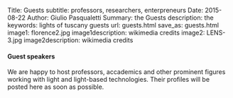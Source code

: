 Title: Guests
subtitle: professors, researchers, enterpreneurs
Date: 2015-08-22
Author: Giulio Pasqualetti
Summary: the Guests 
description: the 
keywords: lights of tuscany guests
url: guests.html
save_as: guests.html
image1: florence2.jpg
image1description: wikimedia credits
image2: LENS-3.jpg
image2description: wikimedia credits

<div class="section">
  <div class="row">
    <div class="col s12">
      <h4>Guest speakers</h4>
      <p class="align-left">We are happy to host professors, accademics and other prominent figures working with light and light-based technologies. Their profiles will be posted here as soon as possible.</p>
    </div>
  </div>
</div>
<!--   <div class="row"> -->
<!--     <div id="giubellino" class="card medium col s12 m6"> -->
<!--       <div class="card-image waves-effect waves-block waves-light"> -->
<!--         <img class="activator" alt="Paolo Giubellino" src="{filename}/images/giubellino2.jpg"> -->
<!--       </div> -->
<!--       <div class="card-content"> -->
<!--         <span class="card-title activator grey-text text-darken-4">Paolo Giubellino <i class="mdi-navigation-more-vert right"></i></span> -->
<!-- 	<p>Responsabile dell'esperimento ALICE al Large Hadron Collider del CERN</p> -->
<!--       </div> -->
<!--       <div class="card-reveal"> -->
<!--         <span class="card-title grey-text text-darken-4">Paolo Giubellino <i class="mdi-navigation-close right"></i></span> -->
<!--         <p>Nato a Torino nel Novembre 1960, ottiene la laurea in -->
<!-- 	  fisica presso l’Università di Torino nel 1983. Dopo esperienze di -->
<!-- 	  lavoro negli Stati Uniti e in Svizzera, è rientrato in Italia dove -->
<!-- 	  lavora dalla metà degli anni 80. E’ attualmente dirigente di ricerca -->
<!-- 	  presso la sede di Torino dell’Istituto Nazionale di Fisica Nucleare -->
<!-- 	  (INFN). Da molti anni si occupa di esperimenti di fisica nucleare -->
<!-- 	  delle altre energie, condotti soprattutto al CERN. E’ stato fra i -->
<!-- 	  fondatori dell’esperimento ALICE, nel 1989. Nel marzo 2010 è stato -->
<!-- 	  eletto responsabile dell’esperimento, che conta oltre 1000 fisici di -->
<!-- 	  115 istituti di ricerca di 34 nazioni. </p> -->
	
<!-- 	<p>Si è dedicato allo sviluppo di tecnologie per la rivelazione di -->
<!-- 	  particelle elementari, soprattutto in funzione dei suoi esperimenti in -->
<!-- 	  fisica fondamentale ma anche per applicazioni in medicina. Fa parte, -->
<!-- 	  dal 2000, dell’Instrumentation Panel dell’ICFA, l’organizzazione che -->
<!-- 	  raggruppa a livello mondiale i laboratori di fisica delle Alte -->
<!-- 	  Energie. Ricopre numerose cariche di coordinamento e valutazione della -->
<!-- 	  ricerca in diversi paesi: presiede il comitato che valuta gli -->
<!-- 	  esperimenti presso il GSI in Germania, ed è membro del Comitato -->
<!-- 	  Scientifico dell’IN2P3 in Francia, l’organo del CNRS che raggruppa le -->
<!-- 	  ricerche in fisica nucleare e subnucleare.</p> -->
	
<!-- 	<p>Ha coordinato numerose iniziative di cooperazione internazionale, -->
<!-- 	  specie con i paesi dell’America Latina. Nel 2000 ha ricevuto il titolo -->
<!-- 	  di Dottore in Fisica e Matematica presso il Dubna Academic Council, -->
<!-- 	  Russia. E’ stato insignito nel 2001 del titolo di “Profesor Invitado” -->
<!-- 	  dall’Università di La Havana, Cuba, nel 2002 della Medaglia della -->
<!-- 	  Accademia delle Scienze dell’Ucraina e nel 2010 della Medaglia della -->
<!-- 	  Divisione di Campi e Particelle della Società Messicana di Fisica.</p> -->
	
<!-- 	<p>Nel 2014 è stato il primo italiano a vincere il premio Lize Meitner -->
<!-- 	  per la fisica nucleare.</p> -->
<!--       </div> -->
<!--     </div> -->

<!--    <\!--  <div id="inguscio" class="card medium col s12 m6"> -\-> -->
<!--   <\!--     <div class="card-image waves-effect waves-block waves-light"> -\-> -->
<!--   <\!--       <img class="activator" alt="Massimo Inguscio" src="{filename}/images/inguscio2.jpg"> -\-> -->
<!--   <\!--     </div> -\-> -->
<!--   <\!--     <div class="card-content"> -\-> -->
<!--   <\!--       <span class="card-title activator grey-text text-darken-4">Massimo Inguscio <i class="mdi-navigation-more-vert right"></i></span> -\-> -->
<!--   <\!-- 	<p>presidente dell'Istituto Nazionale di Ricerca Metrologica (INRIM)</p> -\-> -->
<!--   <\!--     </div> -\-> -->
<!--   <\!--     <div class="card-reveal"> -\-> -->
<!--   <\!--       <span class="card-title grey-text text-darken-4">Massimo Inguscio <i class="mdi-navigation-close right"></i></span> -\-> -->
<!--   <\!-- 	<p>Massimo Inguscio, studente della Scuola Normale -\-> -->
<!--   <\!-- 	  Superiore, si laurea in Fisica a Pisa nel 1972. Riceve -\-> -->
<!--   <\!-- 	  quindi il Diploma di Perfezionamento in Fisica (PhD) -\-> -->
<!--   <\!-- 	  presso la Scuola Normale nel 1976. È professore -\-> -->
<!--   <\!-- 	  ordinario di Fisica della Materia dal 1986, prima -\-> -->
<!--   <\!-- 	  presso l’Università Federico II di Napoli e dal 1991 -\-> -->
<!--   <\!-- 	  presso la Facoltà di Scienze MFN dell’Università di -\-> -->
<!--   <\!-- 	  Firenze. </p> -\-> -->

<!--   <\!-- 	<p>Dal dicembre 2012 al 14 gennaio 2014 è stato -\-> -->
<!--   <\!-- 	  Direttore del Dipartimento Scienze Fisiche e -\-> -->
<!--   <\!-- 	  Tecnologie della Materia del CNR. Dal 15 gennaio 2014 -\-> -->
<!--   <\!-- 	  è Presidente dell’Istituto Nazionale di Ricerca -\-> -->
<!--   <\!-- 	  Metrologica (INRIM). </p> -\-> -->

<!--   <\!-- 	<p>Massimo Inguscio è socio dell'Accademia Nazionale dei -\-> -->
<!--   <\!-- 	  Lincei, socio non residente dell’Istituto Lombardo -\-> -->
<!--   <\!-- 	  (Accademia di Scienze e Lettere) di Milano, socio -\-> -->
<!--   <\!-- 	  dell’ Accademia Pontaniana di Napoli, membro della -\-> -->
<!--   <\!-- 	  Academia Europaea, nonché fellow della Optical Society -\-> -->
<!--   <\!-- 	  of America (OSA), della American Physical Society -\-> -->
<!--   <\!-- 	  (APS) e della European Optical Society (EOS). </p> -\-> -->

<!--   <\!-- 	<p>L’attività di ricerca ha carattere prevalentemente -\-> -->
<!--   <\!-- 	  sperimentale, riguarda l’interazione tra luce laser e -\-> -->
<!--   <\!-- 	  materia e ottica quantistica. Grande risonanza hanno -\-> -->
<!--   <\!-- 	  avuto la prima condensazione di Bose-Einstein (BEC) -\-> -->
<!--   <\!-- 	  italiana con atomi di rubidio e l’invenzione, nel -\-> -->
<!--   <\!-- 	  2001, della nuova tecnica di raffreddamento -\-> -->
<!--   <\!-- 	  simpatetico di gas atomici utilizzando miscele di -\-> -->
<!--   <\!-- 	  rubidio e potassio. Il raffreddamento simpatetico apre -\-> -->
<!--   <\!-- 	  scenari sempre più vasti: utilizzando gas di -\-> -->
<!--   <\!-- 	  potassio-39 il gruppo di Massimo Inguscio ha creato -\-> -->
<!--   <\!-- 	  una BEC ideale, in cui si possono manipolare le -\-> -->
<!--   <\!-- 	  collisioni tra gli atomi sino ad azzerarne gli effetti -\-> -->
<!--   <\!-- 	  e la ha subito utilizzata per la prima dimostrazione -\-> -->
<!--   <\!-- 	  sperimentale diretta della “localizzazione di -\-> -->
<!--   <\!-- 	  Anderson”.</p> -\-> -->

<!--   <\!-- 	<p><a href="http://www.inrim.it/gen/doc/curricula/CV_MInguscio.pdf">curriculum completo</a></p> -\-> -->
<!--   <\!--     </div> -\-> -->
<!--   <\!--   </div> -\-> -->
<!--   <\!-- </div> -\-> -->
  
<!--   <div class="row"> -->
<!--     <\!-- <div id="passarino" class="card medium col s12 m6"> -\-> -->
<!--     <\!--   <div class="card-image waves-effect waves-block waves-light"> -\-> -->
<!--     <\!--     <img class="activator" alt="Giampiero Passarino" src="{filename}/images/passarino1.jpg"> -\-> -->
<!--     <\!--   </div> -\-> -->
<!--     <\!--   <div class="card-content"> -\-> -->
<!--     <\!--     <span class="card-title activator grey-text text-darken-4">Giampiero Passarino <i class="mdi-navigation-more-vert right"></i></span> -\-> -->
<!--     <\!--     <p>Professore ordinario di fisica teorica all'Università di Torino e fondatore di Higgs Cross Section Working Group</p> -\-> -->
<!--     <\!--   </div> -\-> -->
<!--     <\!--   <div class="card-reveal"> -\-> -->
<!--     <\!--     <span class="card-title grey-text text-darken-4">Giampiero Passarino <i class="mdi-navigation-close right"></i></span> -\-> -->
<!--     <\!-- 	<p>Laureatosi in Fisica Teorica presso l’Università degli Studi di Torino con -\-> -->
<!--     <\!-- 	  una tesi sulla rinormalizzazione, ha lavorato come ricercatore presso -\-> -->
<!--     <\!-- 	  l’Institute for Theoretical Physics in Utrecht sotto la supervisione di -\-> -->
<!--     <\!-- 	  Martinus Veltman. È stato visiting scientist all’Università del Michigan -\-> -->
<!--     <\!-- 	  e fellow presso SLAC a Stanford.</p> -\-> -->

<!--     <\!-- 	<p>Attualmente è professore ordinario di Fisica Teorica presso l’Università -\-> -->
<!--     <\!-- 	  di Torino, dove tiene i corsi di Teoria dei Campi e Metodi Matematici per -\-> -->
<!--     <\!-- 	  la Fisica.</p> -\-> -->

<!--     <\!-- 	<p>Collabora con la sezione teorica del CERN, è vice-coordinatore della Marie -\-> -->
<!--     <\!-- 	  Curie training network “HiggsTools”, comprendente numerosi studenti e -\-> -->
<!--     <\!-- 	  ricercatori in tutto il mondo.</p> -\-> -->

<!--     <\!-- 	<p>La sua ricerca è dedicata allo studio di problemi formali della teoria dei -\-> -->
<!--     <\!-- 	  campi, in particolare legati alla rinormalizzazione. È l’inventore, con -\-> -->
<!--     <\!-- 	  M.Veltman, della Passarino-Veltman reduction, ormai divenuta tecnica -\-> -->
<!--     <\!-- 	  standard nel calcolo di integrali di loop in QFT, ed esposta in un articolo -\-> -->
<!--     <\!-- 	  con oltre mille ottocento citazioni. È autore, insieme a Dima Bardin, del -\-> -->
<!--     <\!-- 	  libro “The Standard Model in the Making”, testo di riferimento per lo -\-> -->
<!--     <\!-- 	  studio della rinormalizzazione del Modello Standard.</p> -\-> -->

<!--     <\!-- 	<p>Si occupa di aspetti teorici della fenomenologia del bosone di Higgs, di -\-> -->
<!--     <\!-- 	  correzioni elettrodeboli ai processi di produzione e allo studio di metodi -\-> -->
<!--     <\!-- 	  per la determinazione dell’ampiezza di decadimento. È autore di numerosi -\-> -->
<!--     <\!-- 	  reports per LEP e LHC, è fondatore dell’LHC Higgs Cross Section Working -\-> -->
<!--     <\!-- 	  Group, che ha diretto per due mandati, e coautore del Handbook of LHC Higgs -\-> -->
<!--     <\!-- 	  cross sections.</p> -\-> -->
<!--     <\!-- 	<p><a href="http://www.to.infn.it/~giampier">ulteriori informazioni</a></p> -\-> -->
<!--     <\!--   </div> -\-> -->
<!--   <\!--   <\\!-- </div> -\\-> -\-> -->
<!--   <\!--   <div id="rasetti" class="card medium col s12 m6"> -\-> -->
<!--   <\!--     <div class="card-image waves-effect waves-block waves-light"> -\-> -->
<!--   <\!-- 	<img class="activator" alt="Mario Rasetti" src="{filename}/images/rasetti5.png"> -\-> -->
<!--   <\!--     </div> -\-> -->
<!--   <\!--     <div class="card-content"> -\-> -->
<!--   <\!-- 	<span class="card-title activator grey-text text-darken-4">Mario Rasetti <i class="mdi-navigation-more-vert right"></i></span> -\-> -->
<!--   <\!-- 	<p>Presidente dell'ISI Foundation e massimo esperto di scienze della complessità</p> -\-> -->
<!--   <\!--     </div> -\-> -->
<!--   <\!--     <div class="card-reveal"> -\-> -->
<!--   <\!--       <span class="card-title grey-text text-darken-4">Mario Rasetti <i class="mdi-navigation-close right"></i></span> -\-> -->
<!--   <\!-- 	<p>Laureatosi presso il Politecnico di -\-> -->
<!--   <\!-- 	  Torino in Ingegneria Nucleare ed in -\-> -->
<!--   <\!-- 	  Matematica, ha ottenuto il Dottorato di -\-> -->
<!--   <\!-- 	  Ricerca in Fisica Teorica all’Università -\-> -->
<!--   <\!-- 	  di Göteborg (Svezia).</p> -\-> -->

<!--   <\!-- 	<p>È professore ordinario di Fisica Teorica presso il Politecnico di -\-> -->
<!--   <\!-- 	  Torino e direttore della Scuola di Dottorato dell’Ateneo. È membro di -\-> -->
<!--   <\!-- 	  numerose organizzazioni scientifiche internazionali, quali l’Insitute -\-> -->
<!--   <\!-- 	  of Advanced Studies in Princeton e Center for Non-linear Studies in -\-> -->
<!--   <\!-- 	  Los Alamos.</p> -\-> -->

<!--   <\!-- 	<p>Dal 2007 è presidente della Fondazione ISI (Institute for -\-> -->
<!--   <\!-- 	  Scientific Interchange) che conta più di 250 ricercatori -\-> -->
<!--   <\!-- 	  internazionali impegnati nello studio dei sistemi complessi.</p> -\-> -->

<!--   <\!-- 	<p>I suoi più recenti contributi hanno riguardato: la formulazione di -\-> -->
<!--   <\!-- 	  una teoria quantistica dei vortici; la soluzione esatta di una -\-> -->
<!--   <\!-- 	  vasta classe di modelli di spin (Ising-like) in meccanica -\-> -->
<!--   <\!-- 	  statistica; la descrizione teorica della transizione di -\-> -->
<!--   <\!-- 	  superconduttività come rottura di una super-simmetria globale; -\-> -->
<!--   <\!-- 	  la costruzione teorica di una nuova struttura cristallografica -\-> -->
<!--   <\!-- 	  non-euclideo come generalizzazione del grafene e del -\-> -->
<!--   <\!-- 	  fullerene; applicazioni dell’algoritmo di Shor in computazione -\-> -->
<!--   <\!-- 	  quantistica; la costruzione di stati decoherence-free e il nuovo -\-> -->
<!--   <\!-- 	  schema Spin Network Quantum Simulator in computazione -\-> -->
<!--   <\!-- 	  quantistica; identificazione di regimi caotici in sistemi dinamici -\-> -->
<!--   <\!-- 	  non lineari o topologici; l’applicazione dei sistemi spin-network -\-> -->
<!--   <\!-- 	  alle teorie del linguaggio; l’identificazione dell’algebra dinamica -\-> -->
<!--   <\!-- 	  della giunzioni Josephson; riformulazione del modello BCS in -\-> -->
<!--   <\!-- 	  termini di superalgebre; quantizzazione di sistemi dinamici in -\-> -->
<!--   <\!-- 	  spazi non differenziabili e realizzazione dell’algebra di Virasoro -\-> -->
<!--   <\!-- 	  a singolo bosone; quantizzazione di solitoni in poliacetilene e -\-> -->
<!--   <\!-- 	  studio di effetti quantisitici in life sciences.</p> -\-> -->

<!--   <\!-- 	<p><a href="http://www.ottolenghi.unito.it/attachments/014_CV-Mario%20Rasetti.pdf">curriculum completo</a></p> -\-> -->

<!--   <\!--     </div> -\-> -->
<!--   <\!--   </div> -\-> -->
<!--   <\!-- </div -\->> -->
<!--   </div> -->
<!--   </div> -->
<!-- <\!-- <div class="section">  -\-> -->
<!-- <\!--   <div class="row"> -\-> -->
<!-- <\!--     <div class="col s12"> -\-> -->
<!-- <\!--       <h4>Sessione studenti</h4> -\-> -->
<!-- <\!--       <p class="left-align">Ci saranno delle sessioni dedicate all'esposizione del -\-> -->
<!-- <\!-- 	lavoro degli studenti. Chi fosse interessato può presentare un -\-> -->
<!-- <\!-- 	abstract in fase di registrazione. Dopo la fase di selezione -\-> -->
<!-- <\!-- 	gli interventi scelti verranno raggruppati qui -\-> -->
<!-- <\!-- 	sotto.</p><br><br><br> -\-> -->
<!-- <\!--     </div> -\-> -->
<!-- <\!--   </div> -\-> -->
<!-- <\!-- </div> -\-> -->
